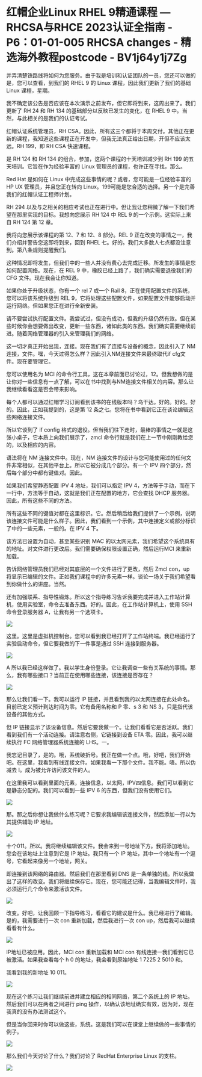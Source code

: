 # 红帽企业Linux RHEL 9精通课程 — RHCSA与RHCE 2023认证全指南 - P6：01-01-005 RHCSA changes - 精选海外教程postcode - BV1j64y1j7Zg

并弄清楚铁路线将如何为您服务。由于我是培训和认证团队的一员，您还可以做的是，您可以查看，到我们的 RHEL 9 的 Linux 课程，因此我们更新了我们的基础 Linux 课程，星期。

我不确定该公告是否应该在本次演示之前发布，但它即将到来，这周出来了。我们更新了 RH 24 和 RH 134 的基础部分以反映已发生的变化，在 RHEL 9 中。当然，与此相关的是我们的认证考试。

红帽认证系统管理员，RH CSA。因此，所有这三个都将于本周交付。其他正在更新的课程，我知道这些课程正在开发中，但我无法真正给出日期，开但不应该太远。RH 199，即 RH CSA 快速课程。

是 RH 124 和 RH 134 的组合，参加，这两个课程的十天培训减少到 RH 199 的五天培训。它旨在作为经验丰富的 Linux 管理员的课程，也许正在寻找，那么。

Red Hat 是如何在 Linux 中完成这些事情的呢？或者，您可能是一位经验丰富的 HP UX 管理员，并且您正在转向 Linux。199可能是您合适的选择。另一个是完善我们的红帽认证工程师计划。

RH 294 以及与之相关的相应考试也正在进行中。但让我让您稍微了解一下我们希望在那里实现的目标。我想向您展示 RH 124 中 REL 9 的一个示例。这实际上来自 RH 124 第 12 章。

我将向您展示该课程的第 12、7 和 12、8 部分。REL 9 正在改变的事情之一，我们介绍并警告您这即将到来，回到 RHEL 七。好的。我们大多数人七点都没注意到。第八条规则提醒我们。

这种情况即将发生，但我们中的一些人并没有费心去完成迁移。所发生的事情是您如何配置网络。现在，在 REL 9 中，橡胶已经上路了，我们确实需要退役我们的 CFG 文件。现在我会让你知道。

如果你处于升级状态，你有一个 rel 7 或一个 Rail 8，正在使用配置文件的系统，您可以将该系统升级到 REL 9，它将处理这些配置文件，如果配置文件能够启动并运行网络。但如果您正在进行全新安装。

请不要尝试执行配置文件。我尝试过，但没有成功，但我的升级仍然有效。但在某些时候你会想要做出改变，更新一些东西，诸如此类的东西。我们确实需要继续前进。随着网络管理器的引入来管理我们的网络。

这一切才真正开始出现，连接。现在我们有了连接与设备的概念，因此引入了 NM 连接，文件。嘿，今天过得怎么样？因此引入NM连接文件来最终取代if cfg文件。现在要管理它。

您可以使用名为 MCI 的命令行工具，这在本章前面已讨论过，12。但我想做的是让你对一些信息有一点了解，可以在书中找到与NM连接文件相关的内容。那么让我继续看看这是否会带来影响。

每个人都可以通过红帽学习订阅看到该书的在线版本吗？乌干达。好的。好的。好的。因此，正如我提到的，这是第 12 条之七。您将在书中看到它正在谈论编辑这些网络连接文件。

所以它谈到了 if config 格式的退役。但当我们往下走时，最棒的事情之一就是这张小桌子，它本质上向我们展示了，zmcl 命令行就是我们在上一节中刚刚教给您的，以及相应的内容。

语法将在 NM 连接文件中。现在，NM 连接文件的设计与您可能使用过的任何文件非常相似，在其他平台上。所以它被分成几个部分。有一个 IPV 四个部分，然后每个部分中都有键值对。因此。

如果我们希望静态配置 IPV 4 地址，我们可以指定 IPV 4，方法等于手动，而在下一行中，方法等于自动，这就是我们正在配置的地方，它会查找 DHCP 服务器。因此，所有这些不同的方法。

所有这些不同的键值对都在这里标识。它。然后稍后给我们提供了一个示例，说明该连接文件可能是什么样子。因此，我们看到一个示例，其中连接定义或部分标识了中的一些元素，一般的。在 IPV 4 下。

该方法已设置为自动，甚至某些识别 MAC 的以太网元素，我们希望这个系统具有的地址。对文件进行更改后。我们需要确保权限设置正确，然后运行 ​​MCI 来重新加载。

告诉网络管理员我们已经对其底层的一个文件进行了更改，然后 Zmcl con，up 将显示已编辑的文件。正如我们课程中的许多元素一样。谈论一场关于我们希望看到你做什么的讲座。当然。

还有加强联系、指导性锻炼。所以这个指导练习告诉我要完成并进入工作站计算机，使用实验室，命令去准备东西。好的。因此，在工作站计算机上，使用 SSH 命令登录服务器 A，让我有另一个选项卡。



![](img/4518b4c3c959d2abcb331ab853ca7671_1.png)

这里。这里是虚拟机控制台。您可以看到我已经打开了工作站终端。我已经运行了实验启动命令，但它要我做的下一件事是通过 SSH 连接到服务器。



![](img/4518b4c3c959d2abcb331ab853ca7671_3.png)

A 所以我已经这样做了。我以学生身份登录。它让我调查一些有关系统的事情。那么，我有哪些接口？当前正在使用哪些连接，该连接是否存在？



![](img/4518b4c3c959d2abcb331ab853ca7671_5.png)

那么让我们看一下。我可以运行 IP 链接，并且看到我的以太网连接在此处命名。目前已定义预计到达时间为零。它有备用名称和 P 零、s 3 和 NS 3，只是指代该设备的其他方式。

但 IP 链接显示了该设备信息。然后它要我做一个。让我们看看它是否活跃。我们看到我们有一个活动连接。请注意右侧，它链接到设备 ETA 零。因此，我可以继续执行 FC 网络管理器系统连接的 LHS。一。

我忘记目录了，是的。哦，系统破折号。我正在做一个点。哦，好吧，我们开始吧。在这里，我看到有线连接文件。如果我看一下那个文件。我不能。唔。所以伪减去 I。成为被允许访问该文件的人。

在这里我可以看到里面的元素，连接信息，以太网，IPV四信息。我们可以看到它是静态分配的。我们可以看到一些 IPV 6 的东西，但我们没有使用它们。



![](img/4518b4c3c959d2abcb331ab853ca7671_7.png)

那。那之后你想让我做什么练习呢？它要求我编辑该连接文件，然后添加一行以为其提供辅助 IP 地址。

![](img/4518b4c3c959d2abcb331ab853ca7671_9.png)

十个011。所以。我将继续编辑该文件。我会来到一号地址下方。我将添加地址。您会在该地址上注意到它是 IP 地址。我只有一个 IP 地址，其中一个地址有一个逗号，它看起来像另一个地址，网关。

即连接到该网络的路由器。然后我们在那里看到 DNS 是一条单独的线。所以我做出了这样的改变。我们将继续保存它。现在，您可能还记得，当我编辑文件时，我必须运行几个命令来激活该文件。



![](img/4518b4c3c959d2abcb331ab853ca7671_11.png)

改变。好吧，让我回顾一下指导练习，看看它的建议是什么。我已经进行了编辑。是的，我需要进行一次 con 重新加载，然后我进行一次 con up，然后我可以继续看看有什么。



![](img/4518b4c3c959d2abcb331ab853ca7671_13.png)

IP地址已被应用。因此，MCI con 重新加载和 MCI con 有线连接一我们看到它已被激活。如果我查看每个 h 0 的地址，我会看到原始地址 1 7225 2 5010 和。

我看到我的新地址 10 011。

![](img/4518b4c3c959d2abcb331ab853ca7671_15.png)

现在这个练习让我们继续前进并建立相应的相同网络，第二个系统上的 IP 地址。然后我们可以在两者之间进行 ping 操作，以确认该地址确实有效，因为对，现在我真的没有办法测试这个。

但是当你回来时你可以做这些，系统。这是我们可以在课堂上继续做的一些事情的例子。

![](img/4518b4c3c959d2abcb331ab853ca7671_17.png)

那么我们今天讨论了什么？我们讨论了 RedHat Enterprise Linux 的支柱。

![](img/4518b4c3c959d2abcb331ab853ca7671_19.png)